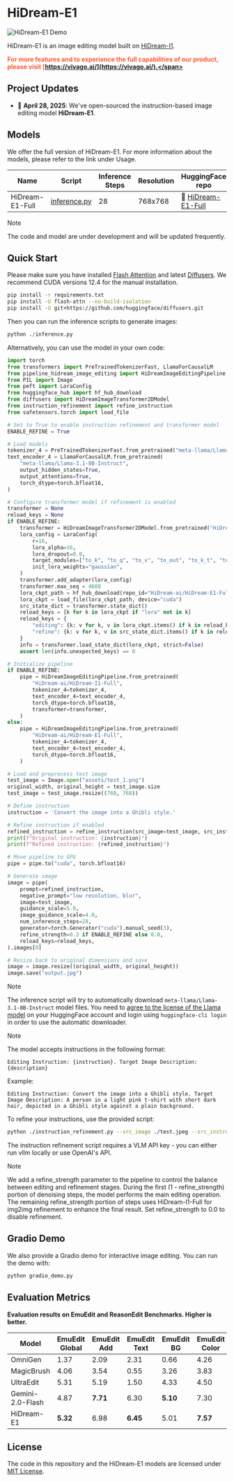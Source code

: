 # HiDream-E1

![HiDream-E1 Demo](assets/demo.jpg)

HiDream-E1 is an image editing model built on [HiDream-I1](https://github.com/HiDream-ai/HiDream-I1).

<!-- ![Overview](demo.jpg) -->
<span style="color: #FF5733; font-weight: bold">For more features and to experience the full capabilities of our product, please visit [https://vivago.ai/](https://vivago.ai/).</span>

## Project Updates
- 🚀 **April 28, 2025**: We've open-sourced the instruction-based image editing model **HiDream-E1**. 


## Models

We offer the full version of HiDream-E1. For more information about the models, please refer to the link under Usage.

| Name            | Script                                             | Inference Steps | Resolution | HuggingFace repo       |
| --------------- | -------------------------------------------------- | --------------- | ---------- | ---------------------- |
| HiDream-E1-Full | [inference.py](./inference.py)                     | 28              | 768x768    | 🤗 [HiDream-E1-Full](https://huggingface.co/HiDream-ai/HiDream-E1-Full)  |
> [!NOTE]
> The code and model are under development and will be updated frequently.


## Quick Start
Please make sure you have installed [Flash Attention](https://github.com/Dao-AILab/flash-attention) and latest [Diffusers](https://github.com/huggingface/diffusers.git). We recommend CUDA versions 12.4 for the manual installation.

```sh
pip install -r requirements.txt
pip install -U flash-attn --no-build-isolation
pip install -U git+https://github.com/huggingface/diffusers.git
```

Then you can run the inference scripts to generate images:

``` python 
python ./inference.py
```

Alternatively, you can use the model in your own code:

```python
import torch
from transformers import PreTrainedTokenizerFast, LlamaForCausalLM
from pipeline_hidream_image_editing import HiDreamImageEditingPipeline
from PIL import Image
from peft import LoraConfig
from huggingface_hub import hf_hub_download
from diffusers import HiDreamImageTransformer2DModel
from instruction_refinement import refine_instruction
from safetensors.torch import load_file

# Set to True to enable instruction refinement and transformer model
ENABLE_REFINE = True

# Load models
tokenizer_4 = PreTrainedTokenizerFast.from_pretrained("meta-llama/Llama-3.1-8B-Instruct")
text_encoder_4 = LlamaForCausalLM.from_pretrained(
    "meta-llama/Llama-3.1-8B-Instruct",
    output_hidden_states=True,
    output_attentions=True,
    torch_dtype=torch.bfloat16,
)

# Configure transformer model if refinement is enabled
transformer = None
reload_keys = None
if ENABLE_REFINE:
    transformer = HiDreamImageTransformer2DModel.from_pretrained("HiDream-ai/HiDream-I1-Full", subfolder="transformer")
    lora_config = LoraConfig(
        r=16,
        lora_alpha=16,
        lora_dropout=0.0,
        target_modules=["to_k", "to_q", "to_v", "to_out", "to_k_t", "to_q_t", "to_v_t", "to_out_t", "w1", "w2", "w3", "final_layer.linear"],
        init_lora_weights="gaussian",
    )
    transformer.add_adapter(lora_config)
    transformer.max_seq = 4608
    lora_ckpt_path = hf_hub_download(repo_id="HiDream-ai/HiDream-E1-Full", filename="HiDream-E1-Full.safetensors")
    lora_ckpt = load_file(lora_ckpt_path, device="cuda")
    src_state_dict = transformer.state_dict()
    reload_keys = [k for k in lora_ckpt if "lora" not in k]
    reload_keys = {
        "editing": {k: v for k, v in lora_ckpt.items() if k in reload_keys},
        "refine": {k: v for k, v in src_state_dict.items() if k in reload_keys},
    }
    info = transformer.load_state_dict(lora_ckpt, strict=False)
    assert len(info.unexpected_keys) == 0

# Initialize pipeline
if ENABLE_REFINE:
    pipe = HiDreamImageEditingPipeline.from_pretrained(
        "HiDream-ai/HiDream-I1-Full",
        tokenizer_4=tokenizer_4,
        text_encoder_4=text_encoder_4,
        torch_dtype=torch.bfloat16,
        transformer=transformer,
    )
else:
    pipe = HiDreamImageEditingPipeline.from_pretrained(
        "HiDream-ai/HiDream-E1-Full",
        tokenizer_4=tokenizer_4,
        text_encoder_4=text_encoder_4,
        torch_dtype=torch.bfloat16,
    )

# Load and preprocess test image
test_image = Image.open("assets/test_1.png")
original_width, original_height = test_image.size
test_image = test_image.resize((768, 768))

# Define instruction
instruction = 'Convert the image into a Ghibli style.'

# Refine instruction if enabled
refined_instruction = refine_instruction(src_image=test_image, src_instruction=instruction)
print(f"Original instruction: {instruction}")
print(f"Refined instruction: {refined_instruction}")

# Move pipeline to GPU
pipe = pipe.to("cuda", torch.bfloat16)

# Generate image
image = pipe(
    prompt=refined_instruction,
    negative_prompt="low resolution, blur",
    image=test_image,
    guidance_scale=5.0,
    image_guidance_scale=4.0,
    num_inference_steps=28,
    generator=torch.Generator("cuda").manual_seed(3),
    refine_strength=0.3 if ENABLE_REFINE else 0.0,
    reload_keys=reload_keys,
).images[0]

# Resize back to original dimensions and save
image = image.resize((original_width, original_height))
image.save("output.jpg")
```

> [!NOTE]
> The inference script will try to automatically download `meta-llama/Llama-3.1-8B-Instruct` model files. You need to [agree to the license of the Llama model](https://huggingface.co/meta-llama/Llama-3.1-8B-Instruct) on your HuggingFace account and login using `huggingface-cli login` in order to use the automatic downloader.


> [!NOTE]
> The model accepts instructions in the following format:
> ```
> Editing Instruction: {instruction}. Target Image Description: {description}
> ```
> 
> Example:
> ```
> Editing Instruction: Convert the image into a Ghibli style. Target Image Description: A person in a light pink t-shirt with short dark hair, depicted in a Ghibli style against a plain background.
> ```
> 
> To refine your instructions, use the provided script:
> ```bash
> python ./instruction_refinement.py --src_image ./test.jpeg --src_instruction "convert the image into a Ghibli style"
> ```
> 
> The instruction refinement script requires a VLM API key - you can either run vllm locally or use OpenAI's API.

> [!NOTE]
> We add a refine_strength parameter to the pipeline to control the balance between editing and refinement stages. During the first (1 - refine_strength) portion of denoising steps, the model performs the main editing operation. The remaining refine_strength portion of steps uses HiDream-I1-Full for img2img refinement to enhance the final result. Set refine_strength to 0.0 to disable refinement.

## Gradio Demo

We also provide a Gradio demo for interactive image editing. You can run the demo with:

``` python
python gradio_demo.py 
```
<!-- 
## Examples

Below are demonstration examples of HiDream-E1's capabilities:

![Example Results](case.jpg) -->


## Evaluation Metrics

**Evaluation results on EmuEdit and ReasonEdit Benchmarks. Higher is better.**

| Model              | EmuEdit Global | EmuEdit Add  | EmuEdit Text | EmuEdit BG   | EmuEdit Color | EmuEdit Style | EmuEdit Remove | EmuEdit Local | EmuEdit Average | ReasonEdit |
|--------------------|----------------|--------------|--------------|--------------|---------------|---------------|----------------|---------------|-----------------|------------|
| OmniGen            | 1.37           | 2.09         | 2.31         | 0.66         | 4.26          | 2.36          | 4.73           | 2.10          | 2.67            | 7.36       |
| MagicBrush         | 4.06           | 3.54         | 0.55         | 3.26         | 3.83          | 2.07          | 2.70           | 3.28          | 2.81            | 1.75       |
| UltraEdit          | 5.31           | 5.19         | 1.50         | 4.33         | 4.50          | 5.71          | 2.63           | 4.58          | 4.07            | 2.89       |
| Gemini-2.0-Flash   | 4.87           | **7.71** | 6.30         | **5.10** | 7.30          | 3.33          | 5.94           | 6.29          | 5.99            | 6.95       |
| HiDream-E1         | **5.32** | 6.98         | **6.45** | 5.01         | **7.57** | **6.49** | **5.99** | **6.35** | **6.40** | **7.54** |

## License

The code in this repository and the HiDream-E1 models are licensed under [MIT License](./LICENSE).
